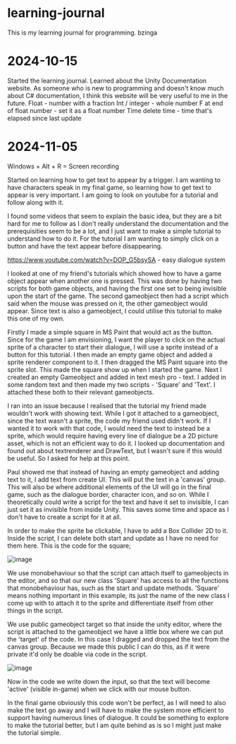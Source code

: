 # learning-journal
This is my learning journal for programming.
bzinga
# 2024-10-15
Started the learning journal.
Learned about the Unity Documentation website. As someone who is new to programming and doesn't know much about C# documentation, I think this website will be very useful to me in the future.
Float - number with a fraction
Int / integer - whole number
F at end of float number - set it as a float number
Time delete time - time that's elapsed since last update

# 2024-11-05

Windows + Alt + R = Screen recording

Started on learning how to get text to appear by a trigger. I am wanting to have characters speak in my final game, so learning how to get text to appear is very important. I am going to look on youtube for a tutorial and follow along with it.

I found some videos that seem to explain the basic idea, but they are a bit hard for me to follow as I don't really understand the documentation and the prerequisities seem to be a lot, and I just want to make a simple tutorial to understand how to do it. For the tutorial I am wanting to simply click on a button and have the text appear before disappearing.

https://www.youtube.com/watch?v=DOP_G5bsySA - easy dialogue system

I looked at one of my friend's tutorials which showed how to have a game object appear when another one is pressed. This was done by having two scripts for both game objects, and having the first one set to being invisible upon the start of the game. The second gameobject then had a script which said when the mouse was pressed on it, the other gameobject would appear. Since text is also a gameobject, I could utilise this tutorial to make this one of my own.

Firstly I made a simple square in MS Paint that would act as the button. Since for the game I am envisioning, I want the player to click on the actual sprite of a character to start their dialogue, I will use a sprite instead of a button for this tutorial. 
I then made an empty game object and added a sprite renderer component to it. I then dragged the MS Paint square into the sprite slot. This made the square show up when I started the game.
Next I created an empty Gameobject and added in text mesh pro - text. I added in some random text and then made my two scripts - 'Square' and 'Text'. I attached these both to their relevant gameobjects.

I ran into an issue because I realised that the tutorial my friend made wouldn't work with showing text. While I got it attached to a gameobject, since the text wasn't a sprite, the code my friend used didn't work. If I wanted it to work with that code, I would need the text to instead be a sprite, which would require having every line of dialogue be a 2D picture asset, which is not an efficient way to do it. I looked up documentation and found out about textrenderer and DrawText, but I wasn't sure if this would be useful. So I asked for help at this point.

Paul showed me that instead of having an empty gameobject and adding text to it, I add text from create UI. This will put the text in a 'canvas' group. This will also be where additional elements of the UI will go in the final game, such as the dialogue border, character icon, and so on. While I theoretically could write a script for the text and have it set to invisible, I can just set it as invisible from inside Unity. This saves some time and space as I don't have to create a script for it at all.

In order to make the sprite be clickable, I have to add a Box Collider 2D to it. Inside the script, I can delete both start and update as I have no need for them here. This is the code for the square;

![image](https://github.com/user-attachments/assets/3012b1ca-da03-4646-b489-f74b85f44a4c)

We use monobehaviour so that the script can attach itself to gameobjects in the editor, and so that our new class 'Square' has access to all the functions that monobehaviour has, such as the start and update methods. 'Square' means nothing important in this example, its just the name of the new class I come up with to attach it to the sprite and differentiate itself from other things in the script.

We use public gameobject target so that inside the unity editor, where the script is attached to the gameobject we have a little box where we can put the 'target' of the code. In this case I dragged and dropped the text from the canvas group. Because we made this public I can do this, as if it were private it'd only be doable via code in the script. 

![image](https://github.com/user-attachments/assets/0adf6b1b-79c1-4f85-a63a-137b6e339ef8)

Now in the code we write down the input, so that the text will become 'active' (visible in-game) when we click with our mouse button.

In the final game obviously this code won't be perfect, as I will need to also make the text go away and I will have to make the system more efficient to support having numerous lines of dialogue. It could be something to explore to make the tutorial better, but I am quite behind as is so I might just make the tutorial simple.
